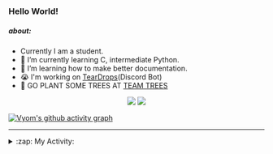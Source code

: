 ### Hello World!

##### about:
- Currently I am a student.
- 🌱 I’m currently learning C, intermediate Python.
- 🌱 I’m learning how to make better documentation.
- 😭 I'm working on [TearDrops](https://github.com/Vyvy-vi/TearDrops)(Discord Bot)
- 🌱 GO PLANT SOME TREES AT [TEAM TREES](https://teamtrees.org/)

<p align="center">
  <a href="https://twitter.com/Vyvy_viM"><img target="_blank" src="https://img.shields.io/badge/twitter%20@Vyvy_viM-0D95E8?style=for-the-badge&logo=twitter&logoColor=white"/></a> 
  <a href="https://vyvy-vi.github.io/portfolio"><img target="_blank" src="https://img.shields.io/badge/-I%27m_craving_for_open_source-green?style=for-the-badge&logo=github&logoColor=black"/></a> 
</p>

[![Vyom's github activity graph](https://activity-graph.herokuapp.com/graph?username=Vyvy-vi)](https://github.com/ashutosh00710/github-readme-activity-graph)

---
<details>
  <summary>:zap: My Activity:</summary>
  
<!--START_SECTION:waka-->
**I'm a Night 🦉** 

```text
🌞 Morning    29 commits     █░░░░░░░░░░░░░░░░░░░░░░░░   4.84% 
🌆 Daytime    121 commits    █████░░░░░░░░░░░░░░░░░░░░   20.2% 
🌃 Evening    242 commits    ██████████░░░░░░░░░░░░░░░   40.4% 
🌙 Night      207 commits    ████████░░░░░░░░░░░░░░░░░   34.56%

```
📅 **I'm Most Productive on Sunday** 

```text
Monday       73 commits     ███░░░░░░░░░░░░░░░░░░░░░░   12.19% 
Tuesday      92 commits     ███░░░░░░░░░░░░░░░░░░░░░░   15.36% 
Wednesday    87 commits     ███░░░░░░░░░░░░░░░░░░░░░░   14.52% 
Thursday     81 commits     ███░░░░░░░░░░░░░░░░░░░░░░   13.52% 
Friday       38 commits     █░░░░░░░░░░░░░░░░░░░░░░░░   6.34% 
Saturday     78 commits     ███░░░░░░░░░░░░░░░░░░░░░░   13.02% 
Sunday       150 commits    ██████░░░░░░░░░░░░░░░░░░░   25.04%

```


📊 **This Week I Spent My Time On** 

```text
🔥 Editors: 
Vim                      9 hrs 19 mins       ███████████████████░░░░░░   77.38% 
VS Code                  2 hrs 43 mins       █████░░░░░░░░░░░░░░░░░░░░   22.62%

🐱‍💻 Projects: 
Shepherd-bot             6 hrs 18 mins       █████████████░░░░░░░░░░░░   52.35% 
crypto-price-bot         2 hrs 42 mins       █████░░░░░░░░░░░░░░░░░░░░   22.55% 
TEC-Discord-Automation   47 mins             █░░░░░░░░░░░░░░░░░░░░░░░░   6.52% 
awesome-quincy-larson-ema37 mins             █░░░░░░░░░░░░░░░░░░░░░░░░   5.21% 
assistant-bee            37 mins             █░░░░░░░░░░░░░░░░░░░░░░░░   5.15%

```


 Last Updated on 22/07/2021
<!--END_SECTION:waka-->
</details>
